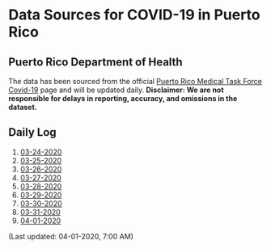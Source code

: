 # Data Sources for COVID-19 in Puerto Rico

## Puerto Rico Department of Health

The data has been sourced from the official [Puerto Rico Medical Task Force Covid-19](http://www.covid19.pr.gov/) page and will be updated daily. **Disclaimer: We __are not__ responsible for delays in reporting, accuracy, and omissions in the dataset.**

## Daily Log

1. [03-24-2020](PuertoRicoTaskForce/3-24-2020.md)
1. [03-25-2020](PuertoRicoTaskForce/3-25-2020.md)
1. [03-26-2020](PuertoRicoTaskForce/3-26-2020.md)
1. [03-27-2020](PuertoRicoTaskForce/3-27-2020.md)
1. [03-28-2020](PuertoRicoTaskForce/3-28-2020.md)
1. [03-29-2020](PuertoRicoTaskForce/3-29-2020.md)
1. [03-30-2020](PuertoRicoTaskForce/3-30-2020.md)
1. [03-31-2020](PuertoRicoTaskForce/3-31-2020.md)
1. [04-01-2020](PuertoRicoTaskForce/04-01-2020.md)

(Last updated: 04-01-2020, 7:00 AM)
